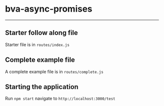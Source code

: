 # bva-async-promises #
---
## Starter follow along file ##
  Starter file is in `routes/index.js`

## Complete example file ##
  A complete example file is in `routes/complete.js`

## Starting the application ##
  Run `npm start` navigate to `http://localhost:3000/test`
